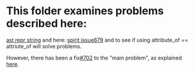 # This folder examines problems described here:
  [ast repr string](https://stackoverflow.com/questions/67628514/boostspiritx3-problem-with-any-ast-class-representing-a-stdstring)
  and here:
  [spirit issue679](https://github.com/boostorg/spirit/issues/679)
  and to see if using attribute_of<RHS> == attriute_of<Rule> will solve problems.

  However, there has been a fix[#702](https://github.com/boostorg/spirit/pull/702) to the "main problem", as
  explained [here](https://github.com/boostorg/spirit/issues/679#issuecomment-946278138).
  